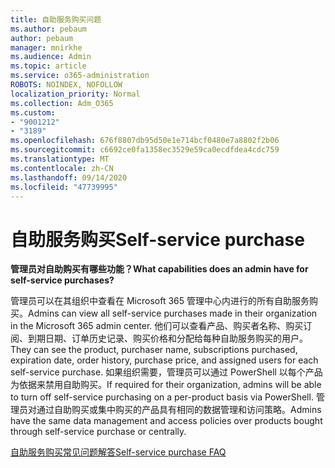 ```yaml
---
title: 自助服务购买问题
ms.author: pebaum
author: pebaum
manager: mnirkhe
ms.audience: Admin
ms.topic: article
ms.service: o365-administration
ROBOTS: NOINDEX, NOFOLLOW
localization_priority: Normal
ms.collection: Adm_O365
ms.custom:
- "9001212"
- "3189"
ms.openlocfilehash: 676f8807db95d50e1e714bcf0480e7a8802f2b06
ms.sourcegitcommit: c6692ce0fa1358ec3529e59ca0ecdfdea4cdc759
ms.translationtype: MT
ms.contentlocale: zh-CN
ms.lasthandoff: 09/14/2020
ms.locfileid: "47739995"
---
```

# <a name="self-service-purchase"></a><span data-ttu-id="3c125-102">自助服务购买</span><span class="sxs-lookup"><span data-stu-id="3c125-102">Self-service purchase</span></span>

<span data-ttu-id="3c125-103">**管理员对自助购买有哪些功能？**</span><span class="sxs-lookup"><span data-stu-id="3c125-103">**What capabilities does an admin have for self-service purchases?**</span></span>

<span data-ttu-id="3c125-104">管理员可以在其组织中查看在 Microsoft 365 管理中心内进行的所有自助服务购买。</span><span class="sxs-lookup"><span data-stu-id="3c125-104">Admins can view all self-service purchases made in their organization in the Microsoft 365 admin center.</span></span> <span data-ttu-id="3c125-105">他们可以查看产品、购买者名称、购买订阅、到期日期、订单历史记录、购买价格和分配给每种自助服务购买的用户。</span><span class="sxs-lookup"><span data-stu-id="3c125-105">They can see the product, purchaser name, subscriptions purchased, expiration date, order history, purchase price, and assigned users for each self-service purchase.</span></span>  <span data-ttu-id="3c125-106">如果组织需要，管理员可以通过 PowerShell 以每个产品为依据来禁用自助购买。</span><span class="sxs-lookup"><span data-stu-id="3c125-106">If required for their organization, admins will be able to turn off self-service purchasing on a per-product basis via PowerShell.</span></span>  <span data-ttu-id="3c125-107">管理员对通过自助购买或集中购买的产品具有相同的数据管理和访问策略。</span><span class="sxs-lookup"><span data-stu-id="3c125-107">Admins have the same data management and access policies over products bought through self-service purchase or centrally.</span></span>

[<span data-ttu-id="3c125-108">自助服务购买常见问题解答</span><span class="sxs-lookup"><span data-stu-id="3c125-108">Self-service purchase FAQ</span></span>](https://aka.ms/self-service-purchase-faq)

